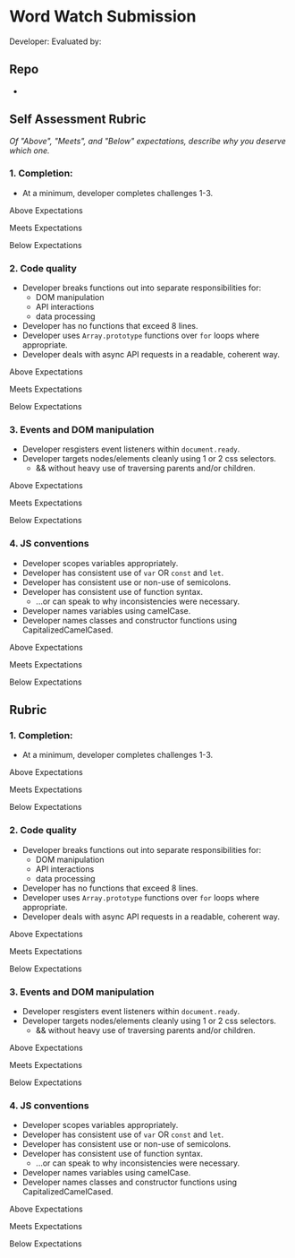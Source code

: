 # Word Watch Submission

Developer:
Evaluated by:

## Repo

* 

## Self Assessment Rubric

*Of "Above", "Meets", and "Below" expectations, describe why you deserve which one.*

### 1. Completion:
  * At a minimum, developer completes challenges 1-3.

Above Expectations

Meets Expectations

Below Expectations

### 2. Code quality
  * Developer breaks functions out into separate responsibilities for:
    * DOM manipulation
    * API interactions
    * data processing
  * Developer has no functions that exceed 8 lines.
  * Developer uses `Array.prototype` functions over `for` loops where appropriate.
  * Developer deals with async API requests in a readable, coherent way.

Above Expectations

Meets Expectations

Below Expectations

### 3. Events and DOM manipulation
  * Developer resgisters event listeners within `document.ready`.
  * Developer targets nodes/elements cleanly using 1 or 2 css selectors.
    * && without heavy use of traversing parents and/or children.

Above Expectations

Meets Expectations

Below Expectations

### 4. JS conventions
  * Developer scopes variables appropriately.
  * Developer has consistent use of `var` OR `const` and `let`.
  * Developer has consistent use or non-use of semicolons.
  * Developer has consistent use of function syntax.
    * ...or can speak to why inconsistencies were necessary.
  * Developer names variables using camelCase.
  * Developer names classes and constructor functions using CapitalizedCamelCased.

Above Expectations

Meets Expectations

Below Expectations

## Rubric

### 1. Completion:
  * At a minimum, developer completes challenges 1-3.

Above Expectations

Meets Expectations

Below Expectations

### 2. Code quality
  * Developer breaks functions out into separate responsibilities for:
    * DOM manipulation
    * API interactions
    * data processing
  * Developer has no functions that exceed 8 lines.
  * Developer uses `Array.prototype` functions over `for` loops where appropriate.
  * Developer deals with async API requests in a readable, coherent way.

Above Expectations

Meets Expectations

Below Expectations

### 3. Events and DOM manipulation
  * Developer resgisters event listeners within `document.ready`.
  * Developer targets nodes/elements cleanly using 1 or 2 css selectors.
    * && without heavy use of traversing parents and/or children.

Above Expectations

Meets Expectations

Below Expectations

### 4. JS conventions
  * Developer scopes variables appropriately.
  * Developer has consistent use of `var` OR `const` and `let`.
  * Developer has consistent use or non-use of semicolons.
  * Developer has consistent use of function syntax.
    * ...or can speak to why inconsistencies were necessary.
  * Developer names variables using camelCase.
  * Developer names classes and constructor functions using CapitalizedCamelCased.

Above Expectations

Meets Expectations

Below Expectations
